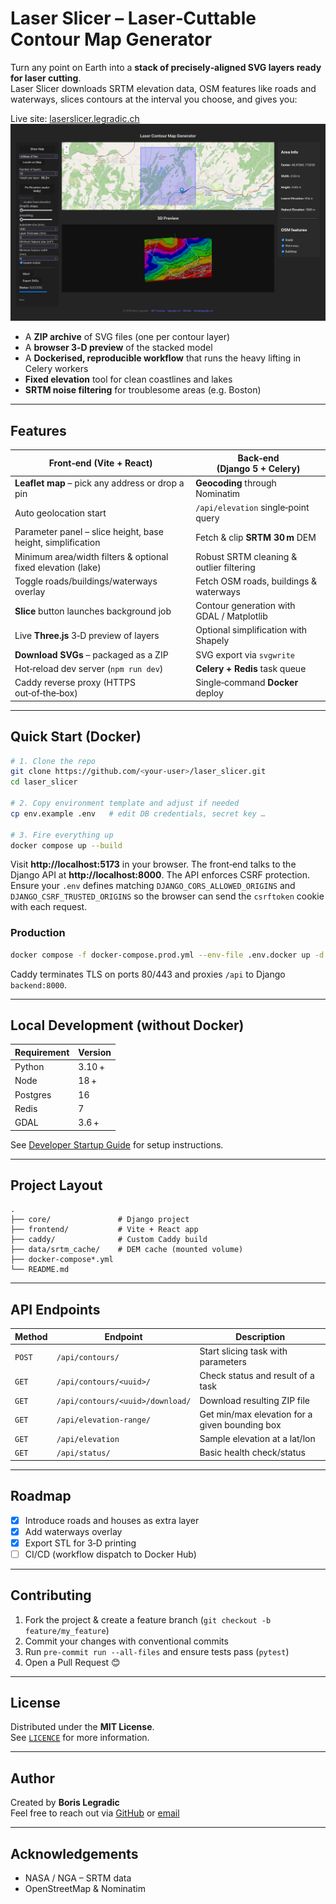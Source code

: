 # Laser Slicer – Laser‑Cuttable Contour Map Generator

Turn any point on Earth into a **stack of precisely‑aligned SVG layers ready for laser cutting**.  
Laser Slicer downloads SRTM elevation data, OSM features like roads and waterways, slices contours at the interval you choose, and gives you:

Live site: [laserslicer.legradic.ch](https://laserslicer.legradic.ch)
![Screenshot of the Laser Slicer interface](screenshot.png)

* A **ZIP archive** of SVG files (one per contour layer)  
* A **browser 3‑D preview** of the stacked model
* A **Dockerised, reproducible workflow** that runs the heavy lifting in Celery workers
* **Fixed elevation** tool for clean coastlines and lakes
* **SRTM noise filtering** for troublesome areas (e.g. Boston)



---

## Features

| Front‑end (Vite + React)                | Back‑end (Django 5 + Celery)          |
|-----------------------------------------|---------------------------------------|
| **Leaflet map** – pick any address or drop a pin | **Geocoding** through Nominatim |
| Auto geolocation start | `/api/elevation` single‑point query |
| Parameter panel – slice height, base height, simplification | Fetch & clip **SRTM 30 m** DEM |
| Minimum area/width filters & optional fixed elevation (lake) | Robust SRTM cleaning & outlier filtering |
| Toggle roads/buildings/waterways overlay | Fetch OSM roads, buildings & waterways |
| **Slice** button launches background job | Contour generation with GDAL / Matplotlib |
| Live **Three.js** 3‑D preview of layers | Optional simplification with Shapely |
| **Download SVGs** – packaged as a ZIP | SVG export via `svgwrite` |
| Hot‑reload dev server (`npm run dev`) | **Celery + Redis** task queue |
| Caddy reverse proxy (HTTPS out‑of‑the‑box) | Single‑command **Docker** deploy |

---

## Quick Start (Docker)

```bash
# 1. Clone the repo
git clone https://github.com/<your‑user>/laser_slicer.git
cd laser_slicer

# 2. Copy environment template and adjust if needed
cp env.example .env   # edit DB credentials, secret key …

# 3. Fire everything up
docker compose up --build
```

Visit **http://localhost:5173** in your browser.
The front‑end talks to the Django API at **http://localhost:8000**.
The API enforces CSRF protection. Ensure your `.env` defines matching
`DJANGO_CORS_ALLOWED_ORIGINS` and `DJANGO_CSRF_TRUSTED_ORIGINS`
so the browser can send the `csrftoken` cookie with each request.

### Production

```bash
docker compose -f docker-compose.prod.yml --env-file .env.docker up -d --build
```

Caddy terminates TLS on ports 80/443 and proxies `/api` to Django ``backend:8000``.

---

## Local Development (without Docker)

| Requirement | Version |
|-------------|---------|
| Python      | 3.10 +  |
| Node        | 18 +    |
| Postgres    | 16      |
| Redis       | 7       |
| GDAL        | 3.6 +   |

See [Developer Startup Guide](dev_startup.md) for setup instructions.


---

## Project Layout

```
.
├── core/               # Django project
├── frontend/           # Vite + React app
├── caddy/              # Custom Caddy build
├── data/srtm_cache/    # DEM cache (mounted volume)
├── docker-compose*.yml
└── README.md
```

---

## API Endpoints

| Method | Endpoint                        | Description                       |
|--------|----------------------------------|-----------------------------------|
| `POST` | `/api/contours/`                | Start slicing task with parameters |
| `GET`  | `/api/contours/<uuid>/`         | Check status and result of a task |
| `GET`  | `/api/contours/<uuid>/download/`| Download resulting ZIP file       |
| `GET`  | `/api/elevation-range/`         | Get min/max elevation for a given bounding box |
| `GET`  | `/api/elevation`                | Sample elevation at a lat/lon |
| `GET`  | `/api/status/`                  | Basic health check/status         |


---




## Roadmap

- [x] Introduce roads and houses as extra layer
- [x] Add waterways overlay
- [x] Export STL for 3‑D printing
- [ ] CI/CD (workflow dispatch to Docker Hub)

---

## Contributing

1. Fork the project & create a feature branch (`git checkout -b feature/my_feature`)
2. Commit your changes with conventional commits
3. Run `pre‑commit run --all-files` and ensure tests pass (`pytest`)
4. Open a Pull Request 😊

---

## License

Distributed under the **MIT License**.  
See [`LICENCE`](LICENCE) for more information.

---

## Author

Created by **Boris Legradic**  
Feel free to reach out via [GitHub](https://github.com/borsic77) or [email](mailto:boris@legradic.ch)

---

## Acknowledgements

* NASA / NGA – SRTM data  
* OpenStreetMap & Nominatim  
